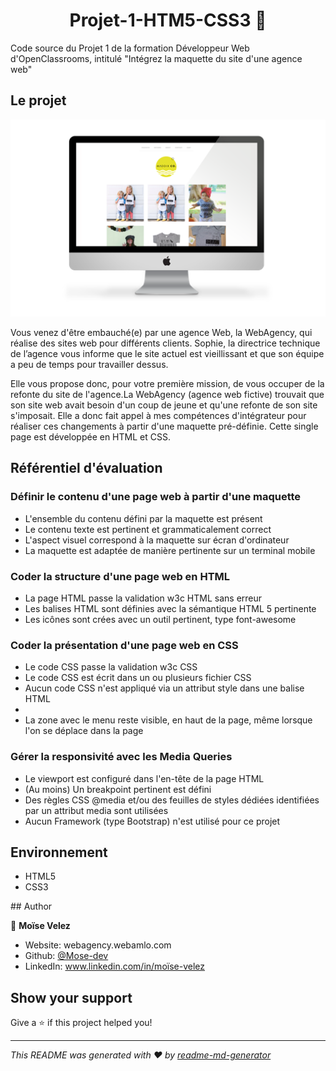 <h1 align="center">Projet-1-HTM5-CSS3 👋</h1>

<p>Code source du Projet 1 de la formation Développeur Web d'OpenClassrooms, intitulé "Intégrez la maquette du site d'une agence web"</p>

<h2>Le projet</h2>
<p>
  <img alt="Ordinateur" src="main-feature.png" />
</p>
<p>Vous venez d'être embauché(e) par une agence Web, la WebAgency, qui réalise des sites web pour différents clients. Sophie, la directrice technique de l’agence vous informe que le site actuel est vieillissant et que son équipe a peu de temps pour travailler dessus.</p>
<p>Elle vous propose donc, pour votre première mission, de vous occuper de la refonte du site de l'agence.La WebAgency (agence web fictive) trouvait que son site web avait besoin d'un coup de jeune et qu'une refonte de son site s'imposait. Elle a donc fait appel à mes compétences d'intégrateur pour réaliser ces changements à partir d'une maquette pré-définie. Cette single page est développée en HTML et CSS.</p>

<h2>Référentiel d'évaluation</h2>

<h3>Définir le contenu d'une page web à partir d'une maquette</h3>
  <ul>
    <li>L'ensemble du contenu défini par la maquette est présent</li>
    <li>Le contenu texte est pertinent et grammaticalement correct</li>
    <li>L'aspect visuel correspond à la maquette sur écran d'ordinateur</li>
    <li>La maquette est adaptée de manière pertinente sur un terminal mobile</li>
  </ul>

  <h3>Coder la structure d'une page web en HTML</h3>
  <ul>
    <li>La page HTML passe la validation w3c HTML sans erreur</li>
    <li>Les balises HTML sont définies avec la sémantique HTML 5 pertinente</li>
    <li>Les icônes sont crées avec un outil pertinent, type font-awesome</li>
  </ul>

  <h3>Coder la présentation d'une page web en CSS</h3>
  <ul>
    <li>Le code CSS passe la validation w3c CSS</li>
    <li>Le code CSS est écrit dans un ou plusieurs fichier CSS</li>
    <li>Aucun code CSS n'est appliqué via un attribut style dans une balise HTML<li>
    <li>La zone avec le menu reste visible, en haut de la page, même lorsque l'on se déplace dans la page</li>
  </ul>

  <h3>Gérer la responsivité avec les Media Queries</h3>
  <ul>
    <li>Le viewport est configuré dans l'en-tête de la page HTML</li>
    <li>(Au moins) Un breakpoint pertinent est défini</li>
    <li>Des règles CSS @media et/ou des feuilles de styles dédiées identifiées par un attribut media sont utilisées</li>
    <li>Aucun Framework (type Bootstrap) n'est utilisé pour ce projet</li>
  </ul>

  <h2>Environnement</h2>
  <ul>
    <li>HTML5</li>
    <li>CSS3</li>
  </ul>
## Author

👤 **Moïse Velez**

* Website: webagency.webamlo.com 
* Github: [@Mose-dev](https://github.com/Mose-dev)
* LinkedIn: www.linkedin.com/in/moïse-velez

## Show your support

Give a ⭐️ if this project helped you!

***
_This README was generated with ❤️ by [readme-md-generator](https://github.com/kefranabg/readme-md-generator)_
